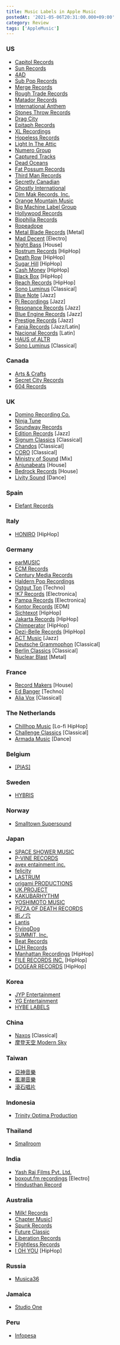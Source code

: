 ```yaml
---
title: Music Labels in Apple Music
postedAt: '2021-05-06T20:31:00.000+09:00'
category: Review
tags: ['AppleMusic']
---
```


### US

- [Capitol Records](https://music.apple.com/jp/label/capitol-records/1556912892)
- [Sun Records](https://music.apple.com/jp/label/sun-records/1546283732)
- [4AD](https://music.apple.com/jp/curator/4ad/1027145460)
- [Sub Pop Records](https://music.apple.com/jp/label/sub-pop-records/1544001416)
- [Merge Records](https://music.apple.com/jp/label/merge-records/1543970967)
- [Rough Trade Records](https://music.apple.com/jp/label/rough-trade-records/1543970207)
- [Matador Records](https://music.apple.com/jp/label/matador-records/1543970670)
- [International Anthem](https://music.apple.com/jp/label/1543983712)
- [Stones Throw Records](https://music.apple.com/jp/label/1543981919)
- [Drag City](https://music.apple.com/jp/label/1543984141)
- [Epitaph Records](https://music.apple.com/jp/label/epitaph-records/1543976364)
- [XL Recordings](https://music.apple.com/jp/label/xl-recordings/1543970619)
- [Hopeless Records](https://music.apple.com/jp/label/1543980428)
- [Light In The Attic](https://music.apple.com/jp/label/light-in-the-attic/1543982346)
- [Numero Group](https://music.apple.com/jp/label/numero-group/1543975102)
- [Captured Tracks](https://music.apple.com/jp/label/captured-tracks/1548562196)
- [Dead Oceans](https://music.apple.com/jp/label/dead-oceans/1543974327)
- [Fat Possum Records](https://music.apple.com/jp/label/fat-possum-records/1544001806)
- [Third Man Records](https://music.apple.com/jp/label/third-man-records/1544002969)
- [Secretly Canadian](https://music.apple.com/jp/label/secretly-canadian/1543972612)
- [Ghostly International](https://music.apple.com/jp/label/ghostly-international/1543968172)
- [Dim Mak Records, Inc.](https://music.apple.com/jp/label/dim-mak-records-inc/1544000429)
- [Orange Mountain Music](https://music.apple.com/jp/label/1543983488)
- [Big Machine Label Group](https://music.apple.com/jp/label/big-machine-label-group/1552967199)
- [Hollywood Records](https://music.apple.com/jp/label/hollywood-records/1556913490)
- [Biophilia Records](https://music.apple.com/jp/label/1552274183)
- [Ropeadope](https://music.apple.com/jp/label/1543970224)
- [Metal Blade Records](https://music.apple.com/jp/label/metal-blade-records/1546657741) \[Metal\]
- [Mad Decent](https://music.apple.com/jp/label/mad-decent/1543971357) \[Electro\]
- [Night Bass](https://music.apple.com/jp/label/night-bass/1557555099) \[House\]
- [Rostrum Records](https://music.apple.com/jp/label/rostrum-records/1548796493) \[HipHop\]
- [Death Row](https://music.apple.com/jp/label/death-row/1543977431) \[HipHop\]
- [Sugar Hill](https://music.apple.com/jp/label/sugar-hill/1556916402) \[HipHop\]
- [Cash Money](https://music.apple.com/jp/label/cash-money/1556910899) \[HipHop\]
- [Black Box](https://music.apple.com/jp/label/black-box/1543807610) \[HipHop\]
- [Reach Records](https://music.apple.com/jp/label/reach-records/1557557408) \[HipHop\]
- [Sono Luminus](https://music.apple.com/jp/label/1546387699) \[Classical\]
- [Blue Note](https://music.apple.com/jp/label/blue-note/1556734421) \[Jazz\]
- [Pi Recordings](https://music.apple.com/jp/label/pi-recordings/1554367268) \[Jazz\]
- [Resonance Records](https://music.apple.com/jp/label/resonance-records/1544000285) \[Jazz\]
- [Blue Engine Records](https://music.apple.com/jp/label/blue-engine-records/1549754367) \[Jazz\]
- [Prestige Records](https://music.apple.com/jp/label/prestige-records/1556913798) \[Jazz\]
- [Fania Records](https://music.apple.com/jp/label/fania-records/1554357989) \[Jazz/Latin\]
- [Nacional Records](https://music.apple.com/jp/label/nacional-records/1548333997) \[Latin\]
- [HAUS of ALTR](https://music.apple.com/jp/label/haus-of-altr/1548334956)
- [Sono Luminus](https://music.apple.com/jp/label/sono-luminus/1546387699) \[Classical\]

### Canada

- [Arts & Crafts](https://music.apple.com/jp/label/arts-crafts/1556726933)
- [Secret City Records](https://music.apple.com/jp/label/secret-city-records/1543978740)
- [604 Records](https://music.apple.com/jp/label/604-records/1543970846)

### UK

- [Domino Recording Co.](https://music.apple.com/jp/label/domino-recording-co/1543792640)
- [Ninja Tune](https://music.apple.com/jp/label/ninja-tune/1543990853)
- [Soundway Records](https://music.apple.com/jp/label/soundway-records/1544003671)
- [Edition Records](https://music.apple.com/jp/label/edition-records/1543993731) \[Jazz\]
- [Signum Classics](https://music.apple.com/jp/label/signum-classics/1548061759) \[Classical\]
- [Chandos](https://music.apple.com/jp/label/chandos/1546656801) \[Classical\]
- [CORO](https://music.apple.com/jp/label/coro/1548064474) \[Classical\]
- [Ministry of Sound](https://music.apple.com/jp/label/ministry-of-sound/1561659844) \[Mix\]
- [Anjunabeats](https://music.apple.com/jp/label/anjunabeats/1543986330) \[House\]
- [Bedrock Records](https://music.apple.com/jp/label/bedrock-records/1564789854) \[House\]
- [Livity Sound](https://music.apple.com/jp/label/livity-sound/1565405935) \[Dance\]

### Spain

- [Elefant Records](https://music.apple.com/jp/label/elefant-records/1543991355)

### Italy

- [HONIRO](https://music.apple.com/jp/label/honiro/1544005521) \[HipHop\]

### Germany

- [earMUSIC](https://music.apple.com/jp/label/earmusic/1556728154)
- [ECM Records](https://music.apple.com/jp/label/ecm-records/1554356652)
- [Century Media Records](https://music.apple.com/jp/label/century-media-records/1548342332)
- [Haldern Pop Recordings](https://music.apple.com/jp/label/haldern-pop-recordings/1543991718)
- [Ostgut Ton](https://music.apple.com/jp/label/ostgut-ton/1563267053) \[Techno\]
- [!K7 Records](https://music.apple.com/jp/label/k7-records/1546658703) \[Electronica\]
- [Pampa Records](https://music.apple.com/jp/label/pampa-records/1544102624) \[Electronica\]
- [Kontor Records](https://music.apple.com/jp/label/kontor-records/1544001097) \[EDM\]
- [Sichtexot](https://music.apple.com/jp/label/sichtexot/1548545325) \[HipHop\]
- [Jakarta Records](https://music.apple.com/jp/label/jakarta-records/1543983157) \[HipHop\]
- [Chimperator](https://music.apple.com/jp/label/chimperator/1544005974) \[HipHop\]
- [Dezi-Belle Records](https://music.apple.com/jp/label/dezi-belle-records/1548380501) \[HipHop\]
- [ACT Music](https://music.apple.com/jp/label/act-music/1543999876) \[Jazz\]
- [Deutsche Grammophon](https://music.apple.com/jp/label/deutsche-grammophon/1556727616) \[Classical\]
- [Berlin Classics](https://music.apple.com/jp/label/berlin-classics/1544003169) \[Classical\]
- [Nuclear Blast](https://music.apple.com/jp/label/nuclear-blast/1543999204) \[Metal\]

### France

- [Record Makers](https://music.apple.com/jp/label/record-makers/1545999745) \[House\]
- [Ed Banger](https://music.apple.com/jp/label/ed-banger/1544002871) \[Techno\]
- [Alia Vox](https://music.apple.com/jp/label/alia-vox/1550373408) \[Classical\]

### The Netherlands

- [Chillhop Music](https://music.apple.com/jp/label/chillhop-music/1548562904) \[Lo-fi HipHop\]
- [Challenge Classics](https://music.apple.com/jp/label/challenge-classics/1548064715) \[Classical\]
- [Armada Music](https://music.apple.com/jp/label/armada-music/1551396546) \[Dance\]

### Belgium

- [\[PIAS\]](https://music.apple.com/jp/label/pias/1548574109)

### Sweden

- [HYBRIS](https://music.apple.com/jp/label/hybris/1548568972)

### Norway

- [Smalltown Supersound](https://music.apple.com/jp/label/smalltown-supersound/1543991785)

### Japan

- [SPACE SHOWER MUSIC](https://music.apple.com/jp/label/1548045407)
- [P-VINE RECORDS](https://music.apple.com/jp/label/1547707909)
- [avex entainment inc.](https://music.apple.com/jp/label/avex-entertainment-inc/1547700134)
- [felicity](https://music.apple.com/jp/label/1548572536)
- [LASTRUM](https://music.apple.com/jp/label/lastrum/1547697602)
- [origami PRODUCTIONS](https://music.apple.com/jp/label/1557370905)
- [UK.PROJECT](https://music.apple.com/jp/label/uk-project/1549720991)
- [KAKUBARHYTHM](https://music.apple.com/jp/label/kakubarhythm/1547721474)
- [YOSHIMOTO MUSIC](https://music.apple.com/jp/label/yoshimoto-music/1548049886)
- [PIZZA OF DEATH RECORDS](https://music.apple.com/jp/label/pizza-of-death-records/1547711933)
- [術ノ穴](https://music.apple.com/jp/label/1547698366)
- [Lantis](https://music.apple.com/jp/label/lantis/1548046627)
- [FlyingDog](https://music.apple.com/jp/label/flyingdog/1547685183)
- [SUMMIT, Inc.](https://music.apple.com/jp/label/summit-inc/1547700895)
- [Beat Records](https://music.apple.com/jp/label/beat-records/1547689296)
- [LDH Records](https://music.apple.com/jp/label/ldh-records/1547719736)
- [Manhattan Recordings](https://music.apple.com/jp/label/manhattan-recordings/1547691965) \[HipHop\]
- [FILE RECORDS INC.](https://music.apple.com/jp/label/file-records-inc/1547690066) \[HipHop\]
- [DOGEAR RECORDS](https://music.apple.com/jp/label/dogear-records/1547692881) \[HipHop\]

### Korea

- [JYP Entertainment](https://music.apple.com/jp/label/jyp-entertainment/1544330282)
- [YG Entertainment](https://music.apple.com/jp/label/yg-entertainment/1546285956)
- [HYBE LABELS](https://music.apple.com/jp/label/hybe-labels/1548995023)

### China

- [Naxos](https://music.apple.com/jp/label/naxos/1546656254) \[Classical\]
- [摩登天空 Modern Sky](https://music.apple.com/jp/label/%E6%91%A9%E7%99%BB%E5%A4%A9%E7%A9%BA/1548041374)

### Taiwan

- [亞神音樂](https://music.apple.com/jp/label/%E4%BA%9E%E7%A5%9E%E9%9F%B3%E6%A8%82/1547718586)
- [風潮音樂](https://music.apple.com/jp/label/%E9%A2%A8%E6%BD%AE%E9%9F%B3%E6%A8%82/1543993249)
- [滾石唱片](https://music.apple.com/jp/label/%E6%BB%BE%E7%9F%B3%E5%94%B1%E7%89%87/1544198956)

### Indonesia

- [Trinity Optima Production](https://music.apple.com/jp/label/trinity-optima-production/1544331207)

### Thailand

- [Smallroom](https://music.apple.com/jp/label/smallroom/1548055768)

### India

- [Yash Raj Films Pvt. Ltd.](https://music.apple.com/jp/label/yash-raj-films-pvt-ltd/1546385301)
- [boxout.fm recordings](https://music.apple.com/jp/label/boxout-fm-recordings/1543998315) \[Electro\]
- [Hindusthan Record](https://music.apple.com/jp/label/hindusthan-record/1548389730)

### Australia

- [Milk! Records](https://music.apple.com/jp/label/milk-records/1548589283)
- [Chapter Music](https://music.apple.com/jp/label/chapter-music/1548062730)\]
- [Spunk Records](https://music.apple.com/jp/label/spunk-records/1549574146)
- [Future Classic](https://music.apple.com/jp/label/future-classic/1549571959)
- [Liberation Records](https://music.apple.com/jp/label/liberation-records/1548336289)
- [Flightless Records](https://music.apple.com/jp/label/flightless-records/1552785446)
- [I OH YOU](https://music.apple.com/jp/label/i-oh-you/1548063951) \[HipHop\]

### Russia

- [Musica36](https://music.apple.com/jp/label/musica36/1546383783)

### Jamaica

- [Studio One](https://music.apple.com/jp/label/studio-one/1544104306)

### Peru

- [Infopesa](https://music.apple.com/pe/label/infopesa/1543979399)
